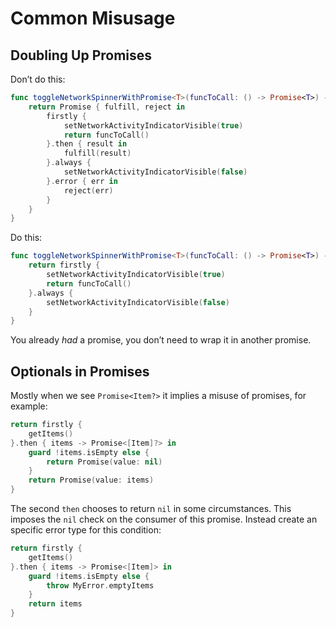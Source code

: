 # Common Misusage

## Doubling Up Promises

Don’t do this:

```swift
func toggleNetworkSpinnerWithPromise<T>(funcToCall: () -> Promise<T>) -> Promise<T> {
    return Promise { fulfill, reject in
        firstly {
            setNetworkActivityIndicatorVisible(true)
            return funcToCall()
        }.then { result in
            fulfill(result)
        }.always {
            setNetworkActivityIndicatorVisible(false)
        }.error { err in
            reject(err)
        }
    }
}
```

Do this:

```swift
func toggleNetworkSpinnerWithPromise<T>(funcToCall: () -> Promise<T>) -> Promise<T> {
    return firstly {
        setNetworkActivityIndicatorVisible(true)
        return funcToCall()
    }.always {
        setNetworkActivityIndicatorVisible(false)
    }
}
```

You already *had* a promise, you don’t need to wrap it in another promise.


## Optionals in Promises

Mostly when we see `Promise<Item?>` it implies a misuse of promises, for
example:

```swift
return firstly {
    getItems()
}.then { items -> Promise<[Item]?> in
    guard !items.isEmpty else {
        return Promise(value: nil)
    }
    return Promise(value: items)
}
```

The second `then` chooses to return `nil` in some circumstances. This imposes
the `nil` check on the consumer of this promise. Instead create an specific
error type for this condition:

```swift
return firstly {
    getItems()
}.then { items -> Promise<[Item]> in
    guard !items.isEmpty else {
        throw MyError.emptyItems
    }
    return items
}
```
